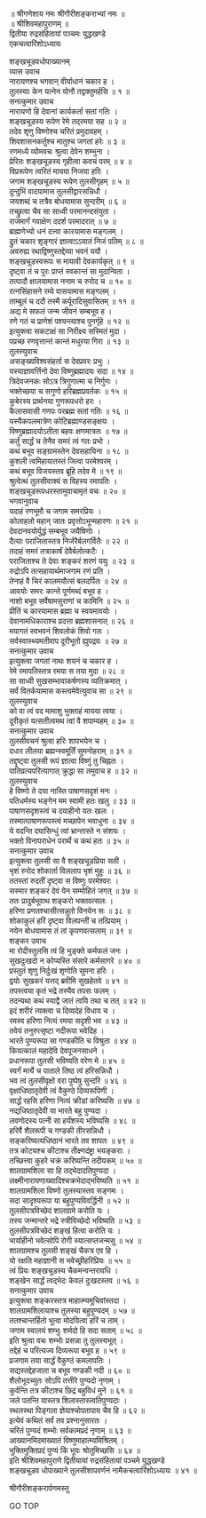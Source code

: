 
  
॥ श्रीगणेशाय नमः श्रीगौरीशङ्कराभ्यां नमः ॥  
॥ श्रीशिवमहापुराणम् ॥  
द्वितीया रुद्रसंहितायां पञ्चमः युद्धखण्डे  
एकचत्वारिंशोऽध्यायः  
  
  
शङ्‌खचूडवधोपाख्यानम्  
व्यास उवाच  
नारायणश्च भगवान् वीर्याधानं चकार ह ।  
तुलस्याः केन यत्नेन योनौ तद्वक्तुमर्हसि ॥ १ ॥  
सनत्कुमार उवाच  
नारायणो हि देवानां कार्यकर्ता सतां गतिः ।  
शङ्‌खचूडस्य रूपेण रेमे तद्‌रमया सह ॥ २ ॥  
तदेव शृणु विष्णोश्च चरितं प्रमुदावहम् ।  
शिवशासनकर्तुश्च मातुश्च जगतां हरेः ॥ ३ ॥  
रणमध्ये व्योमवचः श्रुत्वा देवेन शम्भुना ।  
प्रेरितः शङ्‌खचूडस्य गृहीत्वा कवचं परम् ॥ ४ ॥  
विप्ररूपेण त्वरितं मायया निजया हरिः ।  
जगाम शङ्‌खचूडस्य रूपेण तुलसीगृहम् ॥ ५ ॥  
दुन्दुभिं वादयामास तुलसीद्वारसन्निधौ ।  
जयशब्दं च तत्रैव बोधयामास सुन्दरीम् ॥ ६ ॥  
तच्छ्रुत्वा चैव सा साध्वी परमानन्दसंयुता ।  
राजमार्गं गवाक्षेण ददर्श परमादरात् ॥ ७ ॥  
ब्राह्मणेभ्यो धनं दत्त्वा कारयामास मङ्गलम् ।  
द्रुतं चकार शृङ्‌गारं ज्ञात्वाऽऽयातं निजं पतिम् ॥ ८ ॥  
अवरुह्य रथाद्विष्णुस्तद्देव्या भवनं ययौ ।  
शङ्‌खचूडस्वरूपः स मायावी देवकार्यकृत् ॥ ९ ॥  
दृष्ट्वा तं च पुरः प्राप्तं स्वकान्तं सा मुदान्विता ।  
तत्पादौ क्षालयामास ननाम च रुरोद च ॥ १० ॥  
रत्नसिंहासने रम्ये वासयामास मङ्गलम् ।  
ताम्बूलं च ददौ तस्मै कर्पूरादिसुवासितम् ॥ ११ ॥  
अद्य मे सफलं जन्म जीवनं सम्बभूव ह ।  
रणे गतं च प्राणेशं पश्यन्त्याश्च पुनर्गृहे ॥ १२ ॥  
इत्युक्त्वा सकटाक्षं सा निरीक्ष्य सस्मितं मुदा ।  
पप्रच्छ रणवृत्तान्तं कान्तं मधुरया गिरा ॥ १३ ॥  
तुलस्युवाच  
असङ्‌ख्यविश्वसंहर्ता स देवप्रवरः प्रभुः ।  
यस्याज्ञावर्त्तिनो देवा विष्णुब्रह्मादयः सदा ॥ १४ ॥  
त्रिदेवजनकः सोऽत्र त्रिगुणात्मा च निर्गुणः ।  
भक्तेच्छया च सगुणो हरिब्रह्मप्रवर्तकः ॥ १५ ॥  
कुबेरस्य प्रार्थनया गुणरूपधरो हरः ।  
कैलासवासी गणपः परब्रह्म सतां गतिः ॥ १६ ॥  
यस्यैकपलमात्रेण कोटिब्रह्माण्डसङ्‌क्षयः ।  
विष्णुब्रह्मादयोऽतीता बहवः क्षणमात्रतः ॥ १७ ॥  
कर्तुं सार्द्धं च तेनैव समरं त्वं गतः प्रभो ।  
कथं बभूव सङ्‌ग्रामस्तेन देवसहायिना ॥ १८ ॥  
कुशली त्वमिहायातस्तं जित्वा परमेश्वरम् ।  
कथं बभूव विजयस्तव ब्रूहि तदेव मे ॥ १९ ॥  
श्रुत्वेत्थं तुलसीवाक्यं स विहस्य रमापतिः ।  
शङ्‌खचूडरूपधरस्तामुवाचामृतं वचः ॥ २० ॥  
भगवानुवाच  
यदाहं रणभूमौ च जगाम समरप्रियः ।  
कोलाहलो महान् जातः प्रवृत्तोऽभून्महारणः ॥ २१ ॥  
देवदानवयोर्युद्धं सम्बभूव जयैषिणोः ।  
दैत्याः पराजितास्तत्र निर्जरैर्बलगर्वितैः ॥ २२ ॥  
तदाहं समरं तत्राकार्षं देवैर्बलोत्कटैः ।  
पराजिताश्च ते देवाः शङ्करं शरणं ययुः ॥ २३ ॥  
रुद्रोऽपि तत्सहायार्थमाजगाम रणं प्रति ।  
तेनाहं वै चिरं कालमयौत्सं बलदर्पितः ॥ २४ ॥  
आवयोः समरः कान्ते पूर्णमब्दं बभूव ह ।  
नाशो बभूव सर्वेषामसुराणां च कामिनि ॥ २५ ॥  
प्रीतिं च कारयामास ब्रह्मा च स्वयमावयोः ।  
देवानामधिकाराश्च प्रदत्ता ब्रह्मशासनात् ॥ २६ ॥  
मयागतं स्वभवनं शिवलोकं शिवो गतः ।  
सर्वस्वास्थ्यमतीवाप दूरीभूतो ह्युपद्रवः ॥ २७ ॥  
सनत्कुमार उवाच  
इत्युक्त्वा जगतां नाथः शयनं च चकार ह ।  
रेमे रमापतिस्तत्र रमया स तया मुदा ॥ २८ ॥  
सा साध्वी सुखसम्भावाकर्षणस्य व्यतिक्रमात् ।  
सर्वं वितर्कयामास कस्त्वमेवेत्युवाच सा ॥ २९ ॥  
तुलस्युवाच  
को वा त्वं वद मामाशु भुक्ताहं मायया त्वया ।  
दूरीकृतं यत्सतीत्वमथ त्वां वै शपाम्यहम् ॥ ३० ॥  
सनत्कुमार उवाच  
तुलसीवचनं श्रुत्वा हरिः शापभयेन च ।  
दधार लीलया ब्रह्मन्स्वमूर्तिं सुमनोहराम् ॥ ३१ ॥  
तद्दृष्ट्वा तुलसी रूपं ज्ञात्वा विष्णुं तु चिह्नतः ।  
पातिव्रत्यपरित्यागात् क्रुद्धा सा तमुवाच ह ॥ ३२ ॥  
तुलस्युवाच  
हे विष्णो ते दया नास्ति पाषाणसदृशं मनः ।  
पतिधर्मस्य भङ्‌गेन मम स्वामी हतः खलु ॥ ३३ ॥  
पाषाणसदृशस्त्वं च दयाहीनो यतः खलः ।  
तस्मात्पाषाणरूपस्त्वं मच्छापेन भवाधुना ॥ ३४ ॥  
ये वदन्ति दयासिन्धुं त्वां भ्रान्तास्ते न संशयः ।  
भक्तो विनापराधेन परार्थे च कथं हतः ॥ ३५ ॥  
सनत्कुमार उवाच  
इत्युक्त्वा तुलसी सा वै शङ्‌खचूडप्रिया सती ।  
भृशं रुरोद शोकार्ता विललाप भृशं मुहुः ॥ ३६ ॥  
ततस्तां रुदतीं दृष्ट्वा स विष्णुः परमेश्वरः ।  
सस्मार शङ्करं देवं येन सम्मोहितं जगत् ॥ ३७ ॥  
ततः प्रादुर्बभूवाथ शङ्करो भक्तवत्सलः ।  
हरिणा प्रणतश्चासीत्सन्नुतो विनयेन सः ॥ ३८ ॥  
शोकाकुलं हरिं दृष्ट्वा विलपन्तीं च तत्प्रियाम् ।  
नयेन बोधयामास तं तां कृपणवत्सलाम् ॥ ३९ ॥  
शङ्कर उवाच  
मा रोदीस्तुलसि त्वं हि भुङ्‌क्ते कर्मफलं जनः ।  
सुखदुःखदो न कोप्यस्ति संसारे कर्मसागरे ॥ ४० ॥  
प्रस्तुतं शृणु निर्दुःखं शृणोति सुमना हरिः ।  
द्वयोः सुखकरं यत्तद्‌ ब्रवीमि सुखहेतवे ॥ ४१ ॥  
तपस्त्वया कृतं भद्रे तस्यैव तपसः फलम् ।  
तदन्यथा कथं स्याद्वै जातं त्वयि तथा च तत् ॥ ४२ ॥  
इदं शरीरं त्यक्त्वा च दिव्यदेहं विधाय च ।  
रमस्व हरिणा नित्यं रमया सदृशी भव ॥ ४३ ॥  
तवेयं तनुरुत्सृष्टा नदीरूपा भवेदिह ।  
भारते पुण्यरूपा सा गण्डकीति च विश्रुता ॥ ४४ ॥  
कियत्कालं महादेवि देवपूजनसाधने ।  
प्रधानरूपा तुलसी भविष्यति वरेण मे ॥ ४५ ॥  
स्वर्गं मर्त्ये च पाताले तिष्ठ त्वं हरिसन्निधौ ।  
भव त्वं तुलसीवृक्षो वरा पुष्पेषु सुन्दरि ॥ ४६ ॥  
वृक्षाधिष्ठातृदेवी त्वं वैकुण्ठे दिव्यरूपिणी ।  
सार्द्धं रहसि हरिणा नित्यं क्रीडां करिष्यसि ॥ ४७ ॥  
नद्यधिष्ठातृदेवी या भारते बहु पुण्यदा ।  
लवणोदस्य पत्नी सा हर्यंशस्य भविष्यसि ॥ ४८ ॥  
हरिर्वै शैलरूपी च गण्डकी तीरसन्निधौ ।  
सङ्‌करिष्यत्यधिष्ठानं भारते तव शापतः ॥ ४९ ॥  
तत्र कोट्यश्च कीटाश्च तीक्ष्णदंष्ट्रा भयङ्‌कराः ।  
तच्छित्त्वा कुहरे चक्रं करिष्यन्ति तदीयकम् ॥ ५० ॥  
शालग्रामशिला सा हि तद्‌भेदादतिपुण्यदा ।  
लक्ष्मीनारायणाख्यादिश्चक्रभेदाद्‌भविष्यति ॥ ५१ ॥  
शालग्रामशिला विष्णो तुलस्यास्तव सङ्‌गमः ।  
सदा सादृश्यरूपा या बहुपुण्यविवर्द्धिनी ॥ ५२ ॥  
तुलसीपत्रविच्छेदं शालग्रामे करोति यः ।  
तस्य जन्मान्तरे भद्रे स्त्रीविच्छेदो भविष्यति ॥ ५३ ॥  
तुलसीपत्रविच्छेदं शङ्‌खं हित्वा करोति यः ।  
भार्याहीनो भवेत्सोपि रोगी स्यात्सप्तजन्मसु ॥ ५४ ॥  
शालग्रामश्च तुलसी शङ्‌खं चैकत्र एव हि ।  
यो रक्षति महाज्ञानी स भवेच्छ्रीहरिप्रियः ॥ ५५ ॥  
त्वं प्रियः शङ्‌खचूडस्य चैकमन्वन्तरावधि ।  
शङ्‌खेन सार्द्धं त्वद्‌भेदः केवलं दुःखदस्तव ॥ ५६ ॥  
सनत्कुमार उवाच  
इत्युक्त्वा शङ्करस्तत्र माहात्म्यमूचिवांस्तदा ।  
शालग्रामशिलायाश्च तुलस्या बहुपुण्यदम् ॥ ५७ ॥  
ततश्चान्तर्हितो भूत्वा मोदयित्वा हरिं च ताम् ।  
जगाम स्वालयं शम्भुः शर्मदो हि सदा सताम् ॥ ५८ ॥  
इति श्रुत्वा वचः शम्भोः प्रसन्ना तु तुलस्यभूत् ।  
तद्देहं च परित्यज्य दिव्यरूपा बभूव ह ॥ ५९ ॥  
प्रजगाम तया सार्द्धं वैकुण्ठं कमलापतिः ।  
सद्यस्तद्देहजाता च बभूव गण्डकी नदी ॥ ६० ॥  
शैलोभूदच्युतः सोऽपि तत्तीरे पुण्यदो नृणाम् ।  
कुर्वन्ति तत्र कीटाश्च छिद्रं बहुविधं मुने ॥ ६१ ॥  
जले पतन्ति यास्तत्र शिलास्तास्त्वतिपुण्यदाः ।  
स्थलस्था पिङ्‌गला ज्ञेयाश्चोपतापाय चैव हि ॥ ६२ ॥  
इत्येवं कथितं सर्वं तव प्रश्नानुसारतः ।  
चरितं पुण्यदं शम्भोः सर्वकामप्रदं नृणाम् ॥ ६३ ॥  
आख्यानमिदमाख्यातं विष्णुमाहात्म्यमिश्रितम् ।  
भुक्तिमुक्तिप्रदं पुण्यं किं भूयः श्रोतुमिच्छसि ॥ ६४ ॥  
इति श्रीशिवमहापुराणे द्वितीयायां रुद्रसंहितायां पञ्चमे युद्धखण्डे  
शङ्‌खचूडव धोपाख्याने तुलसीशापवर्णनं नामैकचत्वारिंशोऽध्यायः ॥ ४१ ॥  
  
  
श्रीगौरीशङ्करार्पणमस्तु  
  
GO TOP
